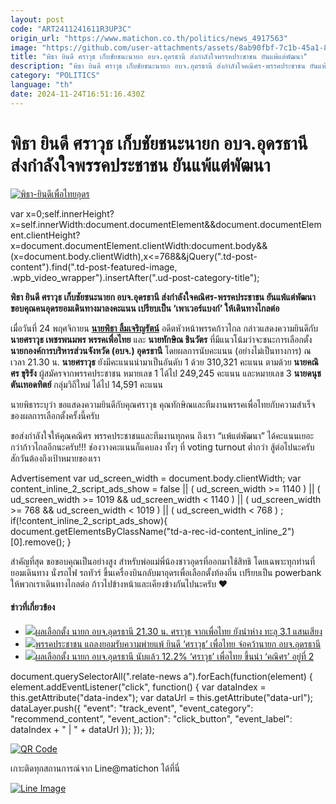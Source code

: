 ```yaml
---
layout: post
code: "ART2411241611R3UP3C"
origin_url: "https://www.matichon.co.th/politics/news_4917563"
image: "https://github.com/user-attachments/assets/8ab90fbf-7c1b-45a1-8770-f2be6e42939e"
title: "พิธา ยินดี ศราวุธ เก็บชัยชนะนายก อบจ.อุดรธานี ส่งกำลังใจพรรคประชาชน ยันแพ้แต่พัฒนา"
description: "พิธา ยินดี ศราวุธ เก็บชัยชนะนายก อบจ.อุดรธานี ส่งกำลังใจคณิศร-พรรคประชาชน ยันแพ้แต่พัฒนา ขอบคุณคนอุดรยอมเดินทางมาลงคะแนน เปรียบเป็น 'เพาเวอร์แบงก์'"
category: "POLITICS"
language: "th"
date: 2024-11-24T16:51:16.430Z
---
```


# พิธา ยินดี ศราวุธ เก็บชัยชนะนายก อบจ.อุดรธานี ส่งกำลังใจพรรคประชาชน ยันแพ้แต่พัฒนา

[![](https://www.matichon.co.th/wp-content/uploads/2024/11/พิธา-ยินดีเพื่อไทยอุดร.jpg "พิธา-ยินดีเพื่อไทยอุดร")](https://www.matichon.co.th/wp-content/uploads/2024/11/พิธา-ยินดีเพื่อไทยอุดร.jpg)

var x=0;self.innerHeight?x=self.innerWidth:document.documentElement&&document.documentElement.clientHeight?x=document.documentElement.clientWidth:document.body&&(x=document.body.clientWidth),x<=768&&jQuery(".td-post-content").find(".td-post-featured-image, .wpb\_video\_wrapper").insertAfter(".ud-post-category-title");

**พิธา ยินดี ศราวุธ เก็บชัยชนะนายก อบจ.อุดรธานี ส่งกำลังใจคณิศร-พรรคประชาชน ยันแพ้แต่พัฒนา ขอบคุณคนอุดรยอมเดินทางมาลงคะแนน เปรียบเป็น ‘เพาเวอร์แบงก์’ ให้เดินทางไกลต่อ**

เมื่อวันที่ 24 พฤศจิกายน [**นายพิธา ลิ้มเจริญรัตน์**](https://www.facebook.com/timpitaofficial) อดีตหัวหน้าพรรคก้าวไกล กล่าวแสดงความยินดีกับ **นายศราวุธ เพชรพนมพร พรรคเพื่อไทย** และ **นายทักษิณ ชินวัตร** ที่มีแนวโน้มว่าจะชนะการเลือกตั้ง **นายกองค์การบริหารส่วนจังหวัด (อบจ.) อุดรธานี** โดยผลการนับคะแนน (อย่างไม่เป็นทางการ) ณ เวลา 21.30 น. **นายศราวุธ** ยังมีคะแนนนำมาเป็นอันดับ 1 ด้วย 310,321 คะแนน ตามด้วย **นายคณิศร ขุริรัง** ผู้สมัครจากพรรคประชาชน หมายเลข 1 ได้ไป 249,245 คะแนน และหมายเลข 3 **นายดนุช ตันเทอดทิตย์** กลุ่มวิถีใหม่ ได้ไป 14,591 คะแนน

นายพิธาระบุว่า ขอแสดงความยินดีกับคุณศราวุธ คุณทักษิณและทีมงานพรรคเพื่อไทยกับความสำเร็จของผลการเลือกตั้งครั้งนี้ครับ

ขอส่งกำลังใจให้คุณคณิศร พรรคประชาชนและทีมงานทุกคน ถึงเรา “แพ้แต่พัฒนา” ได้คะแนนเยอะกว่าก้าวไกลอีกนะครับ!!! ช่องวางคะแนนก็แคบลง ทั้งๆ ที่ voting turnout ต่ำกว่า สู้ต่อไปนะครับ สักวันต้องถึงเป้าหมายของเรา

Advertisement var ud\_screen\_width = document.body.clientWidth; var content\_inline\_2\_script\_ads\_show = false || ( ud\_screen\_width >= 1140 ) || ( ud\_screen\_width >= 1019 && ud\_screen\_width < 1140 ) || ( ud\_screen\_width >= 768 && ud\_screen\_width < 1019 ) || ( ud\_screen\_width < 768 ) ; if(!content\_inline\_2\_script\_ads\_show){ document.getElementsByClassName("td-a-rec-id-content\_inline\_2")\[0\].remove(); }

สำคัญที่สุด ขอขอบคุณเป็นอย่างสูง สำหรับพ่อแม่พี่น้องชาวอุดรที่ออกมาใช้สิทธิ โดยเฉพาะทุกท่านที่ยอมเดินทาง นั่งรถไฟ รถทัวร์ ขึ้นเครื่องบินกลับมาอุดรเพื่อเลือกตั้งท้องถิ่น เปรียบเป็น powerbank ให้พวกเราเดินทางไกลต่อ ก้าวไปข้างหน้าและเคียงข้างกันไปนะครับ ❤️

#### ข่าวที่เกี่ยวข้อง

*   [![](https://www.matichon.co.th/wp-content/uploads/2024/11/ศราวุธ-ทะลุ3.1แสน.jpg)ผลเลือกตั้ง นายก อบจ.อุดรธานี 21.30 น. ศราวุธ จากเพื่อไทย ยังนำห่าง ทะลุ 3.1 แสนเสียง](https://www.matichon.co.th/region/news_4917551)
*   [![](https://www.matichon.co.th/wp-content/uploads/2024/11/ประชาชน-อุดร-แพ้.jpg)พรรคประชาชน แถลงยอมรับความพ่ายแพ้ ยินดี ‘ศราวุธ’ เพื่อไทย จ่อคว้านายก อบจ.อุดรธานี](https://www.matichon.co.th/politics/news_4917509)
*   [![](https://www.matichon.co.th/wp-content/uploads/2024/11/ศราวุธ-เพื่อไทยนำ.jpg)ผลเลือกตั้ง นายก อบจ.อุดรธานี นับแล้ว 12.2% ‘ศราวุธ’ เพื่อไทย ขึ้นนำ ‘คณิศร’ อยู่ที่ 2](https://www.matichon.co.th/region/news_4917435)

document.querySelectorAll(".relate-news a").forEach(function(element) { element.addEventListener("click", function() { var dataIndex = this.getAttribute("data-index"); var dataUrl = this.getAttribute("data-url"); dataLayer.push({ "event": "track\_event", "event\_category": "recommend\_content", "event\_action": "click\_button", "event\_label": dataIndex + " | " + dataUrl }); }); });

[![QR Code](https://www.matichon.co.th/wp-content/uploads/2023/07/wob1371z.jpg)](https://lin.ee/ht0nDxX)

เกาะติดทุกสถานการณ์จาก Line@matichon ได้ที่นี่

[![Line Image](https://www.matichon.co.th/wp-content/uploads/2023/07/th.png)](https://lin.ee/ht0nDxX)